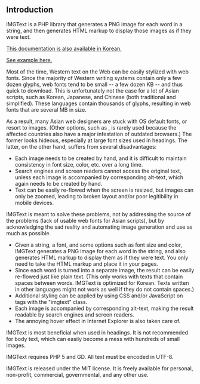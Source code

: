 
Introduction
------------

IMGText is a PHP library that generates a PNG image for each word in a string,
and then generates HTML markup to display those images as if they were text.

[This documentation is also available in Korean.](./README.KO.md)

[See example here.](./examples/example.md)

Most of the time, Western text on the Web can be easily stylized with web fonts.
Since the majority of Western writing systems contain only a few dozen glyphs,
web fonts tend to be small -- a few dozen KB -- and thus quick to download.
This is unfortunately not the case for a lot of Asian scripts, such as Korean,
Japanese, and Chinese (both traditional and simplified). These languages
contain thousands of glyphs, resulting in web fonts that are several MB in size.

As a result, many Asian web designers are stuck with OS default fonts,
or resort to images. (Other options, such as <canvas>, is rarely used because
the affected countries also have a major infestation of outdated browsers.)
The former looks hideous, especially at large font sizes used in headings.
The latter, on the other hand, suffers from several disadvantages:

  - Each image needs to be created by hand, and it is difficult to maintain
    consistency in font size, color, etc. over a long time.
  - Search engines and screen readers cannot access the original text,
    unless each image is accompanied by corresponding alt-text,
    which again needs to be created by hand.
  - Text can be easily re-flowed when the screen is resized,
    but images can only be zoomed, leading to broken layout and/or
    poor legitibility in mobile devices.

IMGText is meant to solve these problems, not by addressing the source of
the problems (lack of usable web fonts for Asian scripts), but by acknowledging
the sad reality and automating image generation and use as much as possible.

  - Given a string, a font, and some options such as font size and color,
    IMGText generates a PNG image for each word in the string,
    and also generates HTML markup to display them as if they were text.
    You only need to take the HTML markup and place it in your pages.
  - Since each word is turned into a separate image, the result can be
    easily re-flowed just like plain text.
    (This only works with texts that contain spaces between words.
    IMGText is optimized for Korean. Texts written in other languages might not
    work as well if they do not contain spaces.)
  - Additional styling can be applied by using CSS and/or JavaScript
    on <img> tags with the "imgtext" class.
  - Each image is accompanied by corresponding alt-text, making the result
    readable by search engines and screen readers.
  - The annoying hover effect in Internet Explorer is also taken care of.

IMGText is most beneficial when used in headings. It is not recommended for
body text, which can easily become a mess with hundreds of small images.

IMGText requires PHP 5 and GD. All text must be encoded in UTF-8.

IMGText is released under the MIT license. It is freely available for
personal, non-profit, commercial, governmental, and any other use.
